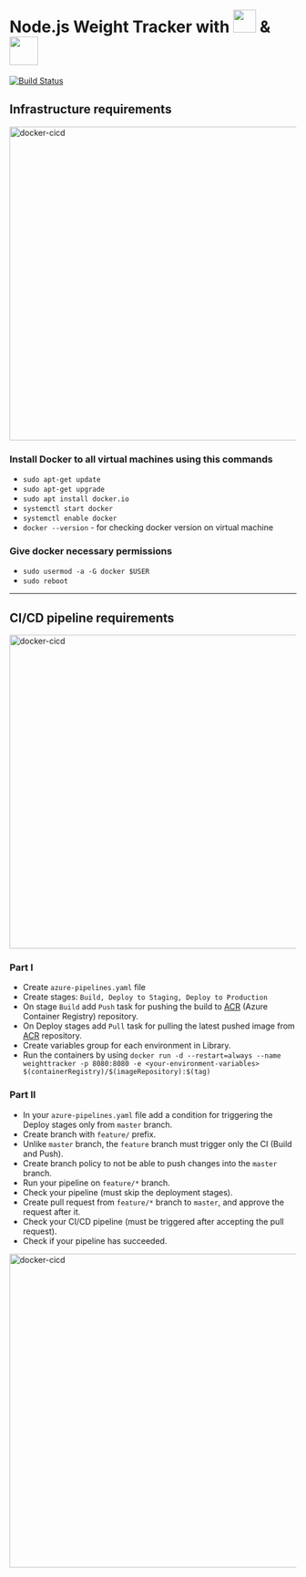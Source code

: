 # Node.js Weight Tracker with <img height="40px" src="https://user-images.githubusercontent.com/83014719/141646019-0eefacfd-8315-4fde-a667-6d7aa3aa12e1.PNG"> & <img height="50px" src="https://www.vectorlogo.zone/logos/docker/docker-ar21.svg">




[![Build Status](https://dev.azure.com/parennut/Weight-Tracker-CICD/_apis/build/status/renatts.WeightTracker-Docker?branchName=master)](https://dev.azure.com/parennut/Weight-Tracker-CICD/_build/latest?definitionId=4&branchName=master)

##  Infrastructure requirements
<img width="550" alt="docker-cicd" src="https://user-images.githubusercontent.com/83014719/141643377-fd22a44c-e852-45a5-b4d5-7a2380c4f6a9.png">

###  Install Docker to all virtual machines using this commands
* `sudo apt-get update`
* `sudo apt-get upgrade`
* `sudo apt install docker.io`
* `systemctl start docker`
* `systemctl enable docker`
* `docker --version` - for checking docker version on virtual machine

### Give docker necessary permissions
* `sudo usermod -a -G docker $USER`
* `sudo reboot`

---
##  CI/CD pipeline requirements
<img width="550" alt="docker-cicd" src="https://user-images.githubusercontent.com/83014719/141643375-c23675c0-72ac-4eb4-94c5-9703763a38f9.png">

### Part I
* Create `azure-pipelines.yaml` file
* Create stages: `Build, Deploy to Staging, Deploy to Production` 
* On stage `Build` add `Push` task for pushing the build to [ACR](https://azure.microsoft.com/en-us/services/container-registry/#overview) (Azure Container Registry) repository.
* On Deploy stages add `Pull` task for pulling the latest pushed image from [ACR](https://azure.microsoft.com/en-us/services/container-registry/#overview) repository.
* Create variables group for each environment in Library.
* Run the containers by using `docker run -d --restart=always --name weighttracker -p 8080:8080 -e <your-environment-variables> $(containerRegistry)/$(imageRepository):$(tag)`

### Part II
* In your `azure-pipelines.yaml` file add a condition for triggering the Deploy stages only from `master` branch.
* Create branch with `feature/` prefix.
* Unlike `master` branch, the `feature` branch must trigger only the CI (Build and Push).
* Create branch policy to not be able to push changes into the `master` branch.
* Run your pipeline on `feature/*` branch.
* Check your pipeline (must skip the deployment stages).
* Create pull request from `feature/*` branch to `master`, and approve the request after it.
* Check your CI/CD pipeline (must be triggered after accepting the pull request).
* Check if your pipeline has succeeded.

<img width="550" alt="docker-cicd" src="https://user-images.githubusercontent.com/83014719/141645085-6063daa6-8e25-46d0-96d8-46ecda3fa2de.png">
